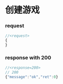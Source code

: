 # 创建游戏


### request

```js
//<request>
{
}

```

### response with 200

```js
//<response=200>
// 200
{"message":"ok","ret":0}
```
